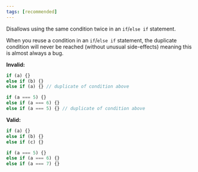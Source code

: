 ```yaml
---
tags: [recommended]
---
```


Disallows using the same condition twice in an `if`/`else if` statement.

When you reuse a condition in an `if`/`else if` statement, the duplicate
condition will never be reached (without unusual side-effects) meaning this is
almost always a bug.

**Invalid:**

```typescript
if (a) {}
else if (b) {}
else if (a) {} // duplicate of condition above

if (a === 5) {}
else if (a === 6) {}
else if (a === 5) {} // duplicate of condition above
```

**Valid:**

```typescript
if (a) {}
else if (b) {}
else if (c) {}

if (a === 5) {}
else if (a === 6) {}
else if (a === 7) {}
```
